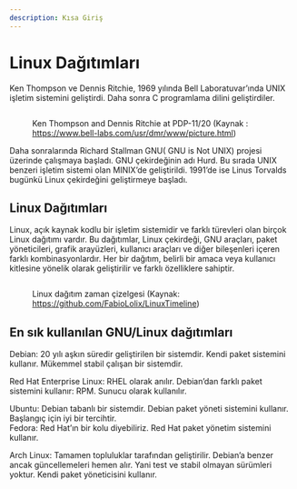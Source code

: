 ```yaml
---
description: Kısa Giriş
---
```


# Linux Dağıtımları

Ken Thompson ve Dennis Ritchie, 1969 yılında Bell Laboratuvar’ında UNIX işletim sistemini geliştirdi. Daha sonra C programlama dilini geliştirdiler.

<figure><img src="https://upload.wikimedia.org/wikipedia/commons/thumb/8/8f/Ken_Thompson_(sitting)_and_Dennis_Ritchie_at_PDP-11_(2876612463).jpg/749px-Ken_Thompson_(sitting)_and_Dennis_Ritchie_at_PDP-11_(2876612463).jpg" alt=""><figcaption><p>Ken Thompson and Dennis Ritchie at PDP-11/20 (Kaynak : <a href="https://www.bell-labs.com/usr/dmr/www/picture.html">https://www.bell-labs.com/usr/dmr/www/picture.html</a>)</p></figcaption></figure>

Daha sonralarında Richard Stallman GNU( GNU is Not UNIX) projesi üzerinde çalışmaya başladı. GNU çekirdeğinin adı Hurd. Bu sırada UNIX benzeri işletim sistemi olan MINIX’de geliştirildi. 1991’de ise Linus Torvalds bugünkü Linux çekirdeğini geliştirmeye başladı.

## Linux Dağıtımları

Linux, açık kaynak kodlu bir işletim sistemidir ve farklı türevleri olan birçok Linux dağıtımı vardır. Bu dağıtımlar, Linux çekirdeği, GNU araçları, paket yöneticileri, grafik arayüzleri, kullanıcı araçları ve diğer bileşenleri içeren farklı kombinasyonlardır. Her bir dağıtım, belirli bir amaca veya kullanıcı kitlesine yönelik olarak geliştirilir ve farklı özelliklere sahiptir.

<figure><img src="https://upload.wikimedia.org/wikipedia/commons/8/8c/Linux_Distribution_Timeline_Dec._2020.svg" alt=""><figcaption><p>Linux dağıtım zaman çizelgesi (Kaynak: <a href="https://github.com/FabioLolix/LinuxTimeline">https://github.com/FabioLolix/LinuxTimeline</a>)</p></figcaption></figure>

## En sık kullanılan GNU/Linux dağıtımları

Debian: 20 yılı aşkın süredir geliştirilen bir sistemdir. Kendi paket sistemini kullanır. Mükemmel stabil çalışan bir sistemdir.

Red Hat Enterprise Linux: RHEL olarak anılır. Debian’dan farklı paket sistemini kullanır: RPM. Sunucu olarak kullanılır.

Ubuntu: Debian tabanlı bir sistemdir. Debian paket yöneti sistemini kullanır. Başlangıç için iyi bir tercihtir.\
Fedora: Red Hat’ın bir kolu diyebiliriz. Red Hat paket yönetim sistemini kullanır.

Arch Linux: Tamamen topluluklar tarafından geliştirilir. Debian’a benzer ancak güncellemeleri hemen alır. Yani test ve stabil olmayan sürümleri yoktur. Kendi paket yöneticisini kullanır.
